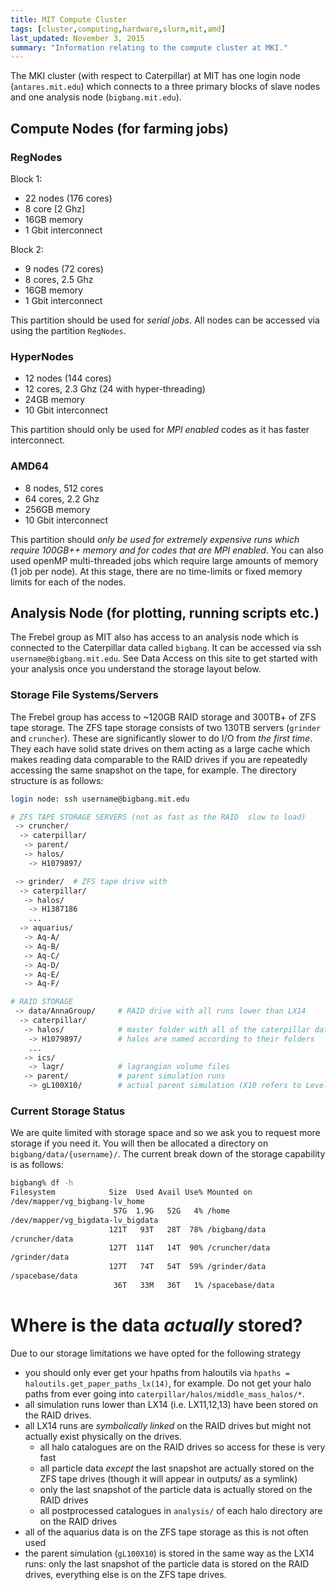 ```yaml
---
title: MIT Compute Cluster
tags: [cluster,computing,hardware,slurm,mit,amd]
last_updated: November 3, 2015
summary: "Information relating to the compute cluster at MKI."
---
```


The MKI cluster (with respect to Caterpillar) at MIT has one login node (`antares.mit.edu`) which connects to a three primary blocks of slave nodes and one analysis node (`bigbang.mit.edu`). 

## Compute Nodes (for farming jobs)

### RegNodes
Block 1:
* 22 nodes (176 cores)
* 8 core [2 Ghz]
* 16GB memory
* 1 Gbit interconnect
 
Block 2:
* 9 nodes (72 cores)
* 8 cores, 2.5 Ghz
* 16GB memory
* 1 Gbit interconnect

This partition should be used for _serial jobs_. All nodes can be accessed via using the partition `RegNodes`.

### HyperNodes
* 12 nodes (144 cores)
* 12 cores, 2.3 Ghz (24 with hyper-threading)
* 24GB memory
* 10 Gbit interconnect

This partition should only be used for _MPI enabled_ codes as it has faster interconnect.

### AMD64
* 8 nodes, 512 cores
* 64 cores, 2.2 Ghz
* 256GB memory
* 10 Gbit interconnect

This partition should _only be used for extremely expensive runs which require 100GB++ memory and for codes that are MPI enabled_. You can also used openMP multi-threaded jobs which require large amounts of memory (1 job per node). At this stage, there are no time-limits or fixed memory limits for each of the nodes.

## Analysis Node (for plotting, running scripts etc.)

The Frebel group as MIT also has access to an analysis node which is connected to the Caterpillar data called `bigbang`. It can be accessed via ssh `username@bigbang.mit.edu`. See Data Access on this site to get started with your analysis once you understand the storage layout below.

### Storage File Systems/Servers

The Frebel group has access to ~120GB RAID storage and 300TB+ of ZFS tape storage. The ZFS tape storage consists of two 130TB servers (`grinder` and `cruncher`). These are significantly slower to do I/O from _the first time_. They each have solid state drives on them acting as a large cache which makes reading data comparable to the RAID drives if you are repeatedly accessing the same snapshot on the tape, for example. The directory structure is as follows:

```bash
login node: ssh username@bigbang.mit.edu

# ZFS TAPE STORAGE SERVERS (not as fast as the RAID  slow to load)
 -> cruncher/
  -> caterpillar/
   -> parent/
   -> halos/
    -> H1079897/

 -> grinder/  # ZFS tape drive with 
  -> caterpillar/
   -> halos/
    -> H1387186
    ...
  -> aquarius/
   -> Aq-A/
   -> Aq-B/
   -> Aq-C/
   -> Aq-D/
   -> Aq-E/
   -> Aq-F/

# RAID STORAGE
 -> data/AnnaGroup/     # RAID drive with all runs lower than LX14
  -> caterpillar/
   -> halos/            # master folder with all of the caterpillar data within
    -> H1079897/        # halos are named according to their folders
    ...
   -> ics/
    -> lagr/            # lagrangian volume files
   -> parent/           # parent simulation runs
    -> gL100X10/        # actual parent simulation (X10 refers to Level_max=10 in MUSIC)
```

### Current Storage Status

We are quite limited with storage space and so we ask you to request more storage if you need it. You will then be allocated a directory on `bigbang/data/{username}/`. The current break down of the storage capability is as follows:

```bash
bigbang% df -h
Filesystem            Size  Used Avail Use% Mounted on
/dev/mapper/vg_bigbang-lv_home
                       57G  1.9G   52G   4% /home
/dev/mapper/vg_bigdata-lv_bigdata
                      121T   93T   28T  78% /bigbang/data
/cruncher/data
                      127T  114T   14T  90% /cruncher/data
/grinder/data
                      127T   74T   54T  59% /grinder/data
/spacebase/data
                       36T   33M   36T   1% /spacebase/data
```

# Where is the data _actually_ stored?

Due to our storage limitations we have opted for the following strategy

* you should only ever get your hpaths from haloutils via `hpaths = haloutils.get_paper_paths_lx(14)`, for example. Do not get your halo paths from ever going into `caterpillar/halos/middle_mass_halos/*`.
* all simulation runs lower than LX14 (i.e. LX11,12,13) have been stored on the RAID drives.
* all LX14 runs are _symbolically linked_ on the RAID drives but might not actually exist physically on the drives. 
  * all halo catalogues are on the RAID drives so access for these is very fast
  * all particle data _except_ the last snapshot are actually stored on the ZFS tape drives (though it will appear in outputs/ as a symlink)
  * only the last snapshot of the particle data is actually stored on the RAID drives
  * all postprocessed catalogues in `analysis/` of each halo directory are on the RAID drives
* all of the aquarius data is on the ZFS tape storage as this is not often used
* the parent simulation (`gL100X10`) is stored in the same way as the LX14 runs: only the last snapshot of the particle data is stored on the RAID drives, everything else is on the ZFS tape drives.
